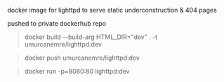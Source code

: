 docker image for lighttpd to serve static underconstruction & 404 pages

pushed to private dockerhub repo

>docker build --build-arg HTML_DIR="dev" . -t umurcanemre/lighttpd:dev

>docker push umurcanemre/lighttpd:dev

>docker run -p=8080:80 lighttpd:dev
